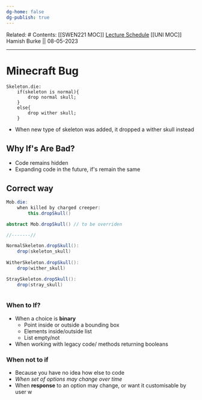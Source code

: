 ```yaml
---
dg-home: false
dg-publish: true
---
```


Related: #
Contents: [[SWEN221 MOC]]
[Lecture Schedule](https://ecs.wgtn.ac.nz/Courses/SWEN221_2023T1/LectureSchedule)
[[UNI MOC]]
Hamish Burke || 08-05-2023
***

# Minecraft Bug

```
Skeleton.die:
	if(skeleton is normal){
		drop normal skull;
	}
	else{
		drop wither skull;
	}
```

- When new type of skeleton was added, it dropped a wither skull instead

## Why If's Are Bad?

- Code remains hidden
- Expanding code in the future, if's remain the same

## Correct way

```java
Mob.die:
	when killed by charged creeper:
		this.dropSkull()

abstract Mob.dropSkull() // to be overriden

//-------//

NormalSkeleton.dropSkull():
	drop(skeleton_skull)
	
WitherSkeleton.dropSkull():
	drop(wither_skull)

StraySkeleton.dropSkull():
	drop(stray_skull)



```

### When to If?

- When a choice is **binary**
	- Point inside or outside a bounding box
	- Elements inside/outside list
	- List empty/not
- When working with legacy code/ methods returning booleans

### When **not** to if

- Because you have no idea how else to code
- *When set of options may change over time*
- When **response** to an option may change, or want it customisable by user
w